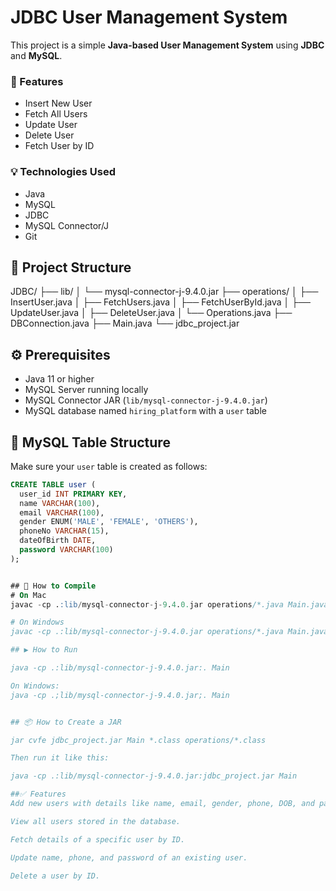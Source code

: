 # JDBC User Management System

This project is a simple **Java-based User Management System** using **JDBC** and **MySQL**.

### 🔧 Features
- Insert New User
- Fetch All Users
- Update User
- Delete User
- Fetch User by ID

### 💡 Technologies Used
- Java
- MySQL
- JDBC
- MySQL Connector/J
- Git

## 📁 Project Structure

JDBC/
├── lib/
│ └── mysql-connector-j-9.4.0.jar
├── operations/
│ ├── InsertUser.java
│ ├── FetchUsers.java
│ ├── FetchUserById.java
│ ├── UpdateUser.java
│ ├── DeleteUser.java
│ └── Operations.java
├── DBConnection.java
├── Main.java
└── jdbc_project.jar


## ⚙️ Prerequisites

- Java 11 or higher
- MySQL Server running locally
- MySQL Connector JAR (`lib/mysql-connector-j-9.4.0.jar`)
- MySQL database named `hiring_platform` with a `user` table

## 🧱 MySQL Table Structure

Make sure your `user` table is created as follows:

```sql
CREATE TABLE user (
  user_id INT PRIMARY KEY,
  name VARCHAR(100),
  email VARCHAR(100),
  gender ENUM('MALE', 'FEMALE', 'OTHERS'),
  phoneNo VARCHAR(15),
  dateOfBirth DATE,
  password VARCHAR(100)
);


## 🚀 How to Compile
# On Mac
javac -cp .:lib/mysql-connector-j-9.4.0.jar operations/*.java Main.java

# On Windows
javac -cp .:lib/mysql-connector-j-9.4.0.jar operations/*.java Main.java

## ▶️ How to Run

java -cp .:lib/mysql-connector-j-9.4.0.jar:. Main

On Windows:
java -cp .;lib/mysql-connector-j-9.4.0.jar;. Main


## 📦 How to Create a JAR

jar cvfe jdbc_project.jar Main *.class operations/*.class

Then run it like this:

java -cp .:lib/mysql-connector-j-9.4.0.jar:jdbc_project.jar Main

##✅ Features
Add new users with details like name, email, gender, phone, DOB, and password.

View all users stored in the database.

Fetch details of a specific user by ID.

Update name, phone, and password of an existing user.

Delete a user by ID.

